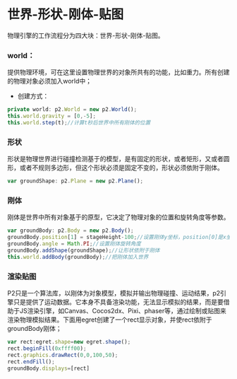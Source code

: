 # 世界-形状-刚体-贴图
物理引擎的工作流程分为四大块：世界-形状-刚体-贴图。

### world：
提供物理环境，可在这里设置物理世界的对象所共有的功能，比如重力。所有创建的物理对象必须加入world中；
* 创建方式：
```typeScript
private world: p2.World = new p2.World();
this.world.gravity = [0,-5];
this.world.step(t);//计算t秒后世界中所有刚体的位置
```
### 形状
形状是物理世界进行碰撞检测基于的模型，是有固定的形状，或者矩形，又或者圆形，或者不规则多边形，但这个形状必须是固定不变的，形状必须依附于刚体。
```typeScript
var groundShape: p2.Plane = new p2.Plane();
```

### 刚体
刚体是世界中所有对象基于的原型，它决定了物理对象的位置和旋转角度等参数。
```typeScript
var groundBody: p2.Body = new p2.Body();
groundBody.position[1] = stageHeight-100;//设置刚体y坐标，position[0]是x坐标；
groundBody.angle = Math.PI;//设置刚体旋转角度
groundBody.addShape(groundShape);//让形状依附于刚体
this.world.addBody(groundBody);//把刚体加入世界
```

### 渲染贴图
P2只是一个算法库，以刚体为对象模型，模拟并输出物理碰撞、运动结果，p2引擎只是提供了运动数据。它本身不具备渲染功能，无法显示模拟的结果，而是要借助于JS渲染引擎，如Canvas、Cocos2dx、Pixi、phaser等，通过绘制或贴图来渲染物理模拟结果。下面用egret创建了一个rect显示对象，并使rect依附于groundBody刚体；
```typeScript
var rect:egret.shape=new egret.shape();
rect.beginFill(0xffff00);
rect.graphics.drawRect(0,0,100,50);
rect.endFill();
groundBody.displays=[rect]
```
